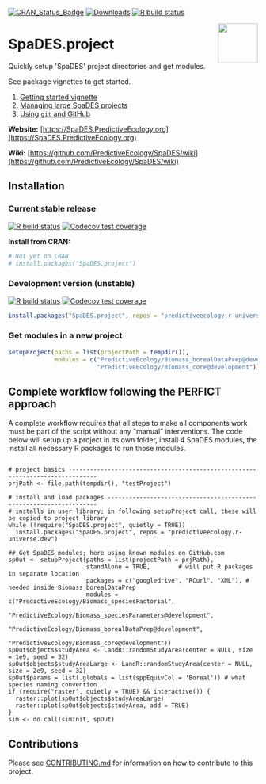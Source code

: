 <!-- badges: start -->
[![CRAN_Status_Badge](https://www.r-pkg.org/badges/version/SpaDES.project)](https://cran.r-project.org/package=SpaDES.project)
[![Downloads](https://cranlogs.r-pkg.org/badges/grand-total/SpaDES.project)](https://cran.r-project.org/package=SpaDES.project)
[![R build status](https://github.com/PredictiveEcology/SpaDES.project/workflows/R-CMD-check/badge.svg)](https://github.com/PredictiveEcology/SpaDES.project/actions)
<!-- badges: end -->

<img align="right" width="80" pad="20" src="https://github.com/PredictiveEcology/SpaDES/raw/master/man/figures/SpaDES.png">

# SpaDES.project

Quickly setup 'SpaDES' project directories and get modules.

See package vignettes to get started.

1. [Getting started vignette](vignettes/i-getting-started.Rmd)
2. [Managing large SpaDES projects](vignettes/ii-managing-large-SpaDES-projects.Rmd)
3. [Using `git` and GitHub](vignettes/iii-using-git-github.Rmd)

**Website:** [https://SpaDES.PredictiveEcology.org](https://SpaDES.PredictiveEcology.org)

**Wiki:** [https://github.com/PredictiveEcology/SpaDES/wiki](https://github.com/PredictiveEcology/SpaDES/wiki)

## Installation

### Current stable release

[![R build status](https://github.com/PredictiveEcology/SpaDES.project/workflows/R-CMD-check/badge.svg?branch=main)](https://github.com/PredictiveEcology/SpaDES.project/actions)
[![Codecov test coverage](https://codecov.io/gh/PredictiveEcology/SpaDES.project/branch/main/graph/badge.svg)](https://app.codecov.io/gh/PredictiveEcology/SpaDES.project?branch=main)

**Install from CRAN:**

```r
# Not yet on CRAN
# install.packages("SpaDES.project")
```

### Development version (unstable)

[![R build status](https://github.com/PredictiveEcology/SpaDES.project/workflows/R-CMD-check/badge.svg?branch=development)](https://github.com/PredictiveEcology/SpaDES.project/actions)
[![Codecov test coverage](https://codecov.io/gh/PredictiveEcology/SpaDES.project/branch/development/graph/badge.svg)](https://app.codecov.io/gh/PredictiveEcology/SpaDES.project?branch=development)

```r
install.packages("SpaDES.project", repos = "predictiveecology.r-universe.dev")
```

### Get modules in a new project 


```r
setupProject(paths = list(projectPath = tempdir()),
             modules = c("PredictiveEcology/Biomass_borealDataPrep@development",
                         "PredictiveEcology/Biomass_core@development"))
```

## Complete workflow following the PERFICT approach

A complete workflow requires that all steps to make all components work must be part of the script
without any "manual" interventions. The code below will setup up a project in its own
folder, install 4 SpaDES modules, the install all necessary R packages to run those modules.

```

# project basics ------------------------------------------------------------------------------
prjPath <- file.path(tempdir(), "testProject")

# install and load packages -------------------------------------------------------------------
# installs in user library; in following setupProject call, these will be copied to project library
while (!require("SpaDES.project", quietly = TRUE)) 
  install.packages("SpaDES.project", repos = "predictiveecology.r-universe.dev")
  
## Get SpaDES modules; here using known modules on GitHub.com
spOut <- setupProject(paths = list(projectPath = prjPath),
                      standAlone = TRUE,        # will put R packages in separate location
                      packages = c("googledrive", "RCurl", "XML"), # needed inside Biomass_borealDataPrep
                      modules = c("PredictiveEcology/Biomass_speciesFactorial",
                                  "PredictiveEcology/Biomass_speciesParameters@development",
                                  "PredictiveEcology/Biomass_borealDataPrep@development",
                                  "PredictiveEcology/Biomass_core@development"))
spOut$objects$studyArea <- LandR::randomStudyArea(center = NULL, size = 1e9, seed = 32)
spOut$objects$studyAreaLarge <- LandR::randomStudyArea(center = NULL, size = 2e9, seed = 32)
spOut$params = list(.globals = list(sppEquivCol = 'Boreal')) # what species naming convention
if (require("raster", quietly = TRUE) && interactive()) {
  raster::plot(spOut$objects$studyAreaLarge)
  raster::plot(spOut$objects$studyArea, add = TRUE)
}
sim <- do.call(simInit, spOut)
```



## Contributions

Please see [CONTRIBUTING.md](CONTRIBUTING.md) for information on how to contribute to this project.
